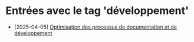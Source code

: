 # Entrées avec le tag 'développement'

- [2025-04-05] [Optimisation des processus de documentation et de développement](../entries/2025-04-05-19-58-optimisation-des-processus-de-documentation-et-de-d-veloppement.md)
